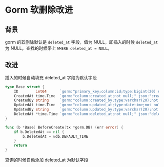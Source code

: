 # Gorm 软删除改进

## 背景

gorm 的软删除默认是 `deleted_at` 字段，值为 NULL，即插入的时候 `deleted_at` 为 NULL，查找的时候带上 `WHERE deleted_at = NULL`。

## 改进

插入的时候自动填充 deleted\_at 字段为默认字段

```go
type Base struct {
	ID        int64      `gorm:"primary_key;column:id;type:bigint(20) unsigned;not null;" json:"-"`            // id
	CreatedAt time.Time  `gorm:"column:created_at;not null;" json:"createdAt"`                                 // 创建时间
	CreatedBy string     `gorm:"column:created_by;type:varchar(20);not null;default:System;" json:"createdBy"` // 创建人
	UpdatedAt time.Time  `gorm:"column:updated_at;type:datetime;not null;" json:"updatedAt"`                   // 更新时间
	UpdatedBy string     `gorm:"column:updated_by;type:varchar(20);not null;default:System;" json:"updatedBy"` // 更新人
	DeletedAt *time.Time `gorm:"column:deleted_at;not null;" json:"deletedAt"`                                 // 删除时间
}

func (b *Base) BeforeCreate(tx *gorm.DB) (err error) {
	if b.DeletedAt == nil {
		b.DeletedAt = &db.DEFAULT_TIME
	}
	return
}
```

查询的时候自动添加 deleted\_at 为默认字段

